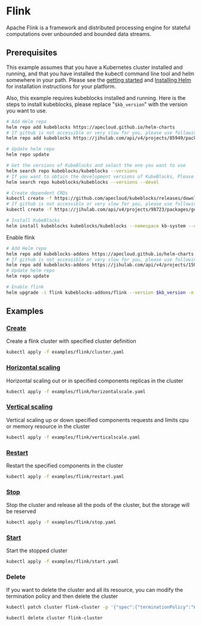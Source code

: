 # Flink

Apache Flink is a framework and distributed processing engine for stateful computations over unbounded and bounded data streams.
## Prerequisites

This example assumes that you have a Kubernetes cluster installed and running, and that you have installed the kubectl command line tool and helm somewhere in your path. Please see the [getting started](https://kubernetes.io/docs/setup/)  and [Installing Helm](https://helm.sh/docs/intro/install/) for installation instructions for your platform.

Also, this example requires kubeblocks installed and running. Here is the steps to install kubeblocks, please replace "`$kb_version`" with the version you want to use.
```bash
# Add Helm repo 
helm repo add kubeblocks https://apecloud.github.io/helm-charts
# If github is not accessible or very slow for you, please use following repo instead
helm repo add kubeblocks https://jihulab.com/api/v4/projects/85949/packages/helm/stable

# Update helm repo
helm repo update

# Get the versions of KubeBlocks and select the one you want to use
helm search repo kubeblocks/kubeblocks --versions
# If you want to obtain the development versions of KubeBlocks, Please add the '--devel' parameter as the following command
helm search repo kubeblocks/kubeblocks --versions --devel

# Create dependent CRDs
kubectl create -f https://github.com/apecloud/kubeblocks/releases/download/v$kb_version/kubeblocks_crds.yaml
# If github is not accessible or very slow for you, please use following command instead
kubectl create -f https://jihulab.com/api/v4/projects/98723/packages/generic/kubeblocks/v$kb_version/kubeblocks_crds.yaml

# Install KubeBlocks
helm install kubeblocks kubeblocks/kubeblocks --namespace kb-system --create-namespace --version="$kb_version"
```
Enable flink
```bash
# Add Helm repo 
helm repo add kubeblocks-addons https://apecloud.github.io/helm-charts
# If github is not accessible or very slow for you, please use following repo instead
helm repo add kubeblocks-addons https://jihulab.com/api/v4/projects/150246/packages/helm/stable
# Update helm repo
helm repo update

# Enable flink 
helm upgrade -i flink kubeblocks-addons/flink --version $kb_version -n kb-system  
``` 

## Examples

### [Create](cluster.yaml) 
Create a flink cluster with specified cluster definition 
```bash
kubectl apply -f examples/flink/cluster.yaml
```

### [Horizontal scaling](horizontalscale.yaml)
Horizontal scaling out or in specified components replicas in the cluster
```bash
kubectl apply -f examples/flink/horizontalscale.yaml
```

### [Vertical scaling](verticalscale.yaml)
Vertical scaling up or down specified components requests and limits cpu or memory resource in the cluster
```bash
kubectl apply -f examples/flink/verticalscale.yaml
```

### [Restart](restart.yaml)
Restart the specified components in the cluster
```bash
kubectl apply -f examples/flink/restart.yaml
```

### [Stop](stop.yaml)
Stop the cluster and release all the pods of the cluster, but the storage will be reserved
```bash
kubectl apply -f examples/flink/stop.yaml
```

### [Start](start.yaml)
Start the stopped cluster
```bash
kubectl apply -f examples/flink/start.yaml
```

### Delete
If you want to delete the cluster and all its resource, you can modify the termination policy and then delete the cluster
```bash
kubectl patch cluster flink-cluster -p '{"spec":{"terminationPolicy":"WipeOut"}}' --type="merge"

kubectl delete cluster flink-cluster
```
